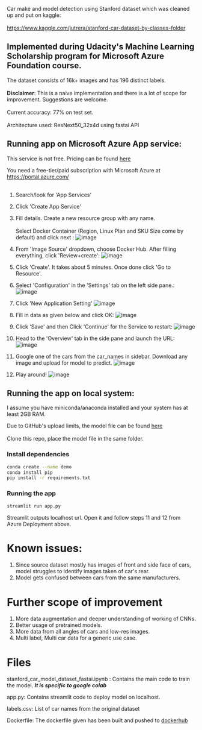 Car make and model detection using Stanford dataset which was cleaned up and put on kaggle: <br></br>
https://www.kaggle.com/jutrera/stanford-car-dataset-by-classes-folder

## Implemented during Udacity's Machine Learning Scholarship program for Microsoft Azure Foundation course.


The dataset consists of 16k+ images and has 196 distinct labels.<br></br>
<b>Disclaimer</b>: This is a naive implementation and there is a lot of scope for improvement. Suggestions are welcome.<br></br>
Current accuracy: 77% on test set.<br></br>
Architecture used: ResNext50_32x4d using fastai API

## Running app on Microsoft Azure App service:

This service is not free. Pricing can be found [here](https://azure.microsoft.com/en-gb/pricing/details/app-service/windows/?WT.mc_id=azureportalcard_Service_App%20Services_-inproduct-azureportal)

You need a free-tier/paid subscription with Microsoft Azure at https://portal.azure.com/ <br></br>

1. Search/look for 'App Services'
2. Click 'Create App Service'
3. Fill details. Create a new resource group with any name. <br></br>
   Select Docker Container (Region, Linux Plan and SKU Size come by default) and click next :
![image](https://user-images.githubusercontent.com/48802744/91644360-e9473100-ea58-11ea-8a75-ea3e35a7c32c.png)

4. From 'Image Source' dropdown, choose Docker Hub. After filling everything, click 'Review+create':
![image](https://user-images.githubusercontent.com/48802744/91644385-26abbe80-ea59-11ea-90a3-d45f46d48765.png)

5. Click 'Create'. It takes about 5 minutes. Once done click 'Go to Resource'.

6. Select 'Configuration' in the 'Settings' tab on the left side pane.:
![image](https://user-images.githubusercontent.com/48802744/91644581-02e97800-ea5b-11ea-95c3-32118822bdcf.png)

7. Click 'New Application Setting'
![image](https://user-images.githubusercontent.com/48802744/91644642-9ae76180-ea5b-11ea-84ba-30fc248baf39.png)

8. Fill in data as given below and click OK:
![image](https://user-images.githubusercontent.com/48802744/91644667-e1d55700-ea5b-11ea-8d1c-a42f98419678.png)

9. Click 'Save' and then Click 'Continue' for the Service to restart:
![image](https://user-images.githubusercontent.com/48802744/91644683-134e2280-ea5c-11ea-8754-ffb428efef52.png)

10. Head to the 'Overview' tab in the side pane and launch the URL:
![image](https://user-images.githubusercontent.com/48802744/91644737-8e173d80-ea5c-11ea-8357-6851ebc8e699.png)

11. Google one of the cars from the car_names in sidebar. Download any image and upload for model to predict. 
![image](https://user-images.githubusercontent.com/48802744/91644803-3b8a5100-ea5d-11ea-9010-1ba1ccb34f84.png)

12. Play around!
![image](https://user-images.githubusercontent.com/48802744/91644785-17c70b00-ea5d-11ea-820c-b69a18c4d2b1.png)


## Running the app on local system:

I assume you have miniconda/anaconda installed and your system has at least 2GB RAM.

Due to GitHub's upload limits, the model file can be found [here](https://drive.google.com/file/d/1eDUeSsMCt5aTHJ291766mFwqlMjYtyPb/view?usp=sharing) <br></br>
Clone this repo, place the model file in the same folder.

### Install dependencies
```bash
conda create --name demo
conda install pip
pip install -r requirements.txt
```
### Running the app
```bash
streamlit run app.py
```
Streamlit outputs localhost url. Open it and follow steps 11 and 12 from Azure Deployment above.

# Known issues:
1. Since source dataset mostly has images of front and side face of cars, model struggles to identify images taken of car's rear.
2. Model gets confused between cars from the same manufacturers.

# Further scope of improvement
1. More data augmentation and deeper understanding of working of CNNs.
2. Better usage of pretrained models.
3. More data from all angles of cars and low-res images.
4. Multi label, Multi car data for a generic use case.

# Files
  stanford_car_model_dataset_fastai.ipynb : 
  Contains the main code to train the model. <i><b>It is specific to google colab </b></i>
  
  app.py:
  Contains streamlit code to deploy model on localhost.
  
  labels.csv:
  List of car names from the original dataset
  
  Dockerfile:
  The dockerfile given has been built and pushed to [dockerhub](https://hub.docker.com/r/aakashbakhle/streamlit)
 
